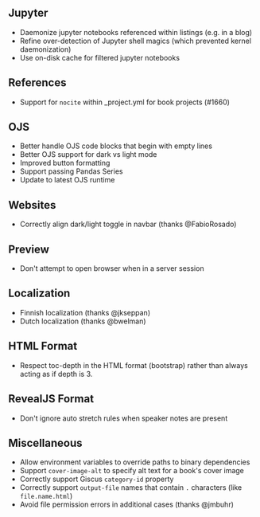 

## Jupyter

- Daemonize jupyter notebooks referenced within listings (e.g. in a blog)
- Refine over-detection of Jupyter shell magics (which prevented kernel daemonization) 
- Use on-disk cache for filtered jupyter notebooks

## References

- Support for `nocite` within _project.yml for book projects (#1660)

## OJS

- Better handle OJS code blocks that begin with empty lines
- Better OJS support for dark vs light mode
- Improved button formatting
- Support passing Pandas Series
- Update to latest OJS runtime

## Websites

- Correctly align dark/light toggle in navbar (thanks @FabioRosado)

## Preview

- Don't attempt to open browser when in a server session

## Localization

- Finnish localization (thanks @jkseppan)
- Dutch localization (thanks @bwelman)

## HTML Format

- Respect toc-depth in the HTML format (bootstrap) rather than always acting as if depth is 3.

## RevealJS Format

- Don't ignore auto stretch rules when speaker notes are present

## Miscellaneous

- Allow environment variables to override paths to binary dependencies
- Support `cover-image-alt` to specify alt text for a book's cover image
- Correctly support Giscus `category-id` property
- Correctly support `output-file` names that contain `.` characters (like `file.name.html`)
- Avoid file permission errors in additional cases (thanks @jmbuhr)
